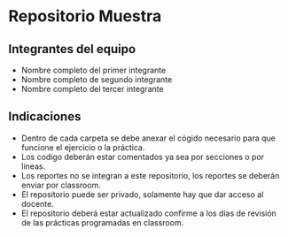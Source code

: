 # Repositorio Muestra 

## Integrantes del equipo

- Nombre completo del primer integrante
- Nombre completo de segundo integrante
- Nombre completo del tercer integrante

## Indicaciones

- Dentro de cada carpeta se debe anexar el cógido necesario para que funcione el ejercicio o la práctica. 
- Los codigo deberán estar comentados ya sea por secciones o por lineas. 
- Los reportes no se integran a este repositorio, los reportes se deberán enviar por classroom.
- El repositorio puede ser privado, solamente hay que dar acceso al docente. 
- El repositorio deberá estar actualizado confirme a los días de revisión de las prácticas programadas en classroom.

